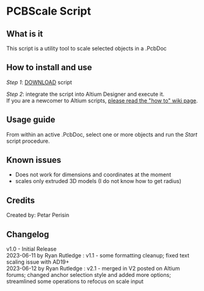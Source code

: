 # PCBScale Script

## What is it
This script is a utility tool to scale selected objects in a .PcbDoc

## How to install and use
_Step 1_: [DOWNLOAD](https://altium-designer-addons.github.io/DownGit/#/home?url=https://github.com/Altium-Designer-addons/scripts-libraries/tree/master/Scripts%20-%20PCB/PCBScale) script

_Step 2_: integrate the script into Altium Designer and execute it.\
If you are a newcomer to Altium scripts, [please read the "how to" wiki page](https://github.com/Altium-Designer-addons/scripts-libraries/wiki/HowTo_execute_scripts).

## Usage guide
From within an active .PcbDoc, select one or more objects and run the _Start_ script procedure.

## Known issues
- Does not work for dimensions and coordinates at the moment
- scales only extruded 3D models (I do not know how to get radius)

## Credits
Created by: Petar Perisin

## Changelog
v1.0 - Initial Release\
2023-06-11 by Ryan Rutledge : v1.1 - some formatting cleanup; fixed text scaling issue with AD19+\
2023-06-12 by Ryan Rutledge : v2.1 - merged in V2 posted on Altium forums; changed anchor selection style and added more options; streamlined some operations to refocus on scale input
